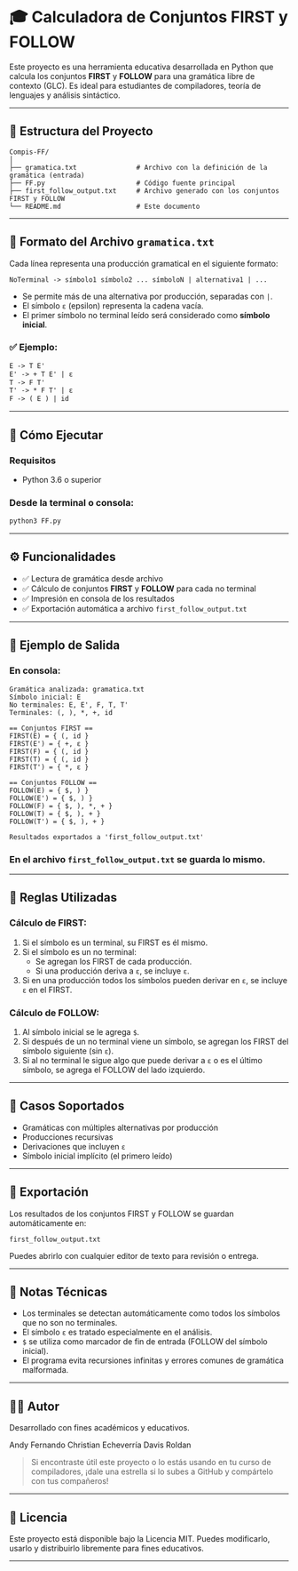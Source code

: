 # 🎓 Calculadora de Conjuntos FIRST y FOLLOW

Este proyecto es una herramienta educativa desarrollada en Python que calcula los conjuntos **FIRST** y **FOLLOW** para una gramática libre de contexto (GLC). Es ideal para estudiantes de compiladores, teoría de lenguajes y análisis sintáctico.

---

## 📁 Estructura del Proyecto

```
Compis-FF/
│
├── gramatica.txt               # Archivo con la definición de la gramática (entrada)
├── FF.py                       # Código fuente principal
├── first_follow_output.txt     # Archivo generado con los conjuntos FIRST y FOLLOW
└── README.md                   # Este documento
```

---

## 📝 Formato del Archivo `gramatica.txt`

Cada línea representa una producción gramatical en el siguiente formato:

```
NoTerminal -> símbolo1 símbolo2 ... símboloN | alternativa1 | ...
```

- Se permite más de una alternativa por producción, separadas con `|`.
- El símbolo `ε` (epsilon) representa la cadena vacía.
- El primer símbolo no terminal leído será considerado como **símbolo inicial**.

### ✅ Ejemplo:

```txt
E -> T E'
E' -> + T E' | ε
T -> F T'
T' -> * F T' | ε
F -> ( E ) | id
```

---

## 🚀 Cómo Ejecutar

### Requisitos

- Python 3.6 o superior

### Desde la terminal o consola:

```bash
python3 FF.py
```
---

## ⚙️ Funcionalidades

- ✅ Lectura de gramática desde archivo
- ✅ Cálculo de conjuntos **FIRST** y **FOLLOW** para cada no terminal
- ✅ Impresión en consola de los resultados
- ✅ Exportación automática a archivo `first_follow_output.txt`

---

## 📌 Ejemplo de Salida

### En consola:

```
Gramática analizada: gramatica.txt
Símbolo inicial: E
No terminales: E, E', F, T, T'
Terminales: (, ), *, +, id

== Conjuntos FIRST ==
FIRST(E) = { (, id }
FIRST(E') = { +, ε }
FIRST(F) = { (, id }
FIRST(T) = { (, id }
FIRST(T') = { *, ε }

== Conjuntos FOLLOW ==
FOLLOW(E) = { $, ) }
FOLLOW(E') = { $, ) }
FOLLOW(F) = { $, ), *, + }
FOLLOW(T) = { $, ), + }
FOLLOW(T') = { $, ), + }

Resultados exportados a 'first_follow_output.txt'
```

### En el archivo `first_follow_output.txt` se guarda lo mismo.

---

## 🧠 Reglas Utilizadas

### Cálculo de FIRST:
1. Si el símbolo es un terminal, su FIRST es él mismo.
2. Si el símbolo es un no terminal:
   - Se agregan los FIRST de cada producción.
   - Si una producción deriva a `ε`, se incluye `ε`.
3. Si en una producción todos los símbolos pueden derivar en `ε`, se incluye `ε` en el FIRST.

### Cálculo de FOLLOW:
1. Al símbolo inicial se le agrega `$`.
2. Si después de un no terminal viene un símbolo, se agregan los FIRST del símbolo siguiente (sin `ε`).
3. Si al no terminal le sigue algo que puede derivar a `ε` o es el último símbolo, se agrega el FOLLOW del lado izquierdo.

---

## 🧪 Casos Soportados

- Gramáticas con múltiples alternativas por producción
- Producciones recursivas
- Derivaciones que incluyen `ε`
- Símbolo inicial implícito (el primero leído)

---

## 💾 Exportación

Los resultados de los conjuntos FIRST y FOLLOW se guardan automáticamente en:

```
first_follow_output.txt
```

Puedes abrirlo con cualquier editor de texto para revisión o entrega.

---

## 📌 Notas Técnicas

- Los terminales se detectan automáticamente como todos los símbolos que no son no terminales.
- El símbolo `ε` es tratado especialmente en el análisis.
- `$` se utiliza como marcador de fin de entrada (FOLLOW del símbolo inicial).
- El programa evita recursiones infinitas y errores comunes de gramática malformada.

---

## 👨‍💻 Autor

Desarrollado con fines académicos y educativos.

Andy Fernando 
Christian Echeverría 
Davis Roldan

> Si encontraste útil este proyecto o lo estás usando en tu curso de compiladores, ¡dale una estrella si lo subes a GitHub y compártelo con tus compañeros!

---

## 📃 Licencia

Este proyecto está disponible bajo la Licencia MIT. Puedes modificarlo, usarlo y distribuirlo libremente para fines educativos.

---
